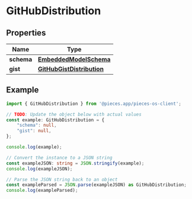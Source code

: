 
# GitHubDistribution


## Properties

Name | Type
------------ | -------------
**schema** | [**EmbeddedModelSchema**](EmbeddedModelSchema)
**gist** | [**GitHubGistDistribution**](GitHubGistDistribution)

## Example

```typescript
import { GitHubDistribution } from '@pieces.app/pieces-os-client';

// TODO: Update the object below with actual values
const example: GitHubDistribution = {
    "schema": null,
    "gist": null,
};

console.log(example);

// Convert the instance to a JSON string
const exampleJSON: string = JSON.stringify(example);
console.log(exampleJSON);

// Parse the JSON string back to an object
const exampleParsed = JSON.parse(exampleJSON) as GitHubDistribution;
console.log(exampleParsed);
```


